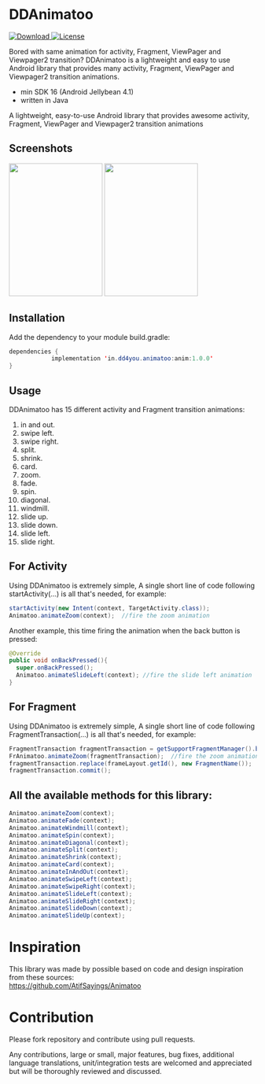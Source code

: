 # DDAnimatoo

[ ![Download](https://api.bintray.com/packages/dd4you/DD4YouAppsConfig/in.dd4you.animatoo/images/download.svg) ](https://bintray.com/dd4you/DD4YouAppsConfig/in.dd4you.animatoo/_latestVersion)
[![License](https://img.shields.io/badge/license-Apache%202-4EB1BA.svg?style=flat-square)](https://www.apache.org/licenses/LICENSE-2.0.html)


Bored with same animation for activity, Fragment, ViewPager and Viewpager2 transition? DDAnimatoo is a lightweight and easy to use Android library that provides many activity, Fragment, ViewPager and Viewpager2 transition animations.
* min SDK 16 (Android Jellybean 4.1)
* written in Java

A lightweight, easy-to-use Android library that provides awesome activity, Fragment, ViewPager and Viewpager2 transition animations


## Screenshots
<img src="https://github.com/mohammadatif/Animatoo/blob/master/Screen%20Shots/Card.gif" width="190" height="270" />
<img src="https://github.com/mohammadatif/Animatoo/blob/master/Screen%20Shots/Diagonal.gif" width="190" height="270" />

## Installation

Add the dependency to your module build.gradle:
```java
dependencies {
	        implementation 'in.dd4you.animatoo:anim:1.0.0'
}
```
## Usage
DDAnimatoo has 15 different activity and Fragment transition animations:

01. in and out.
02. swipe left.
03. swipe right.
04. split.
05. shrink.
06. card.
07. zoom.
08. fade.
09. spin.
10. diagonal.
11. windmill.
12. slide up.
13. slide down.
14. slide left.
15. slide right.

## For Activity
Using DDAnimatoo is extremely simple, A single short line of code following startActivity(...) is all that's needed, for example:
```java
startActivity(new Intent(context, TargetActivity.class));
Animatoo.animateZoom(context);  //fire the zoom animation
```
Another example, this time firing the animation when the back button is pressed:
```java
@Override
public void onBackPressed(){
  super.onBackPressed();
  Animatoo.animateSlideLeft(context); //fire the slide left animation
}
```
## For Fragment
Using DDAnimatoo is extremely simple, A single short line of code following FragmentTransaction(...) is all that's needed, for example:
```java
FragmentTransaction fragmentTransaction = getSupportFragmentManager().beginTransaction();
FrAnimatoo.animateZoom(fragmentTransaction);  //fire the zoom animation
fragmentTransaction.replace(frameLayout.getId(), new FragmentName());
fragmentTransaction.commit();
```


## All the available methods for this library:
```java
Animatoo.animateZoom(context);
Animatoo.animateFade(context);
Animatoo.animateWindmill(context);
Animatoo.animateSpin(context);
Animatoo.animateDiagonal(context);
Animatoo.animateSplit(context);
Animatoo.animateShrink(context);
Animatoo.animateCard(context);
Animatoo.animateInAndOut(context);
Animatoo.animateSwipeLeft(context);
Animatoo.animateSwipeRight(context);
Animatoo.animateSlideLeft(context);
Animatoo.animateSlideRight(context);
Animatoo.animateSlideDown(context);
Animatoo.animateSlideUp(context);
```

# Inspiration

This library was made by possible based on code and design inspiration from these sources:  
https://github.com/AtifSayings/Animatoo


# Contribution


Please fork repository and contribute using pull requests.

Any contributions, large or small, major features, bug fixes, additional language translations, unit/integration tests are welcomed and appreciated but will be thoroughly reviewed and discussed.

